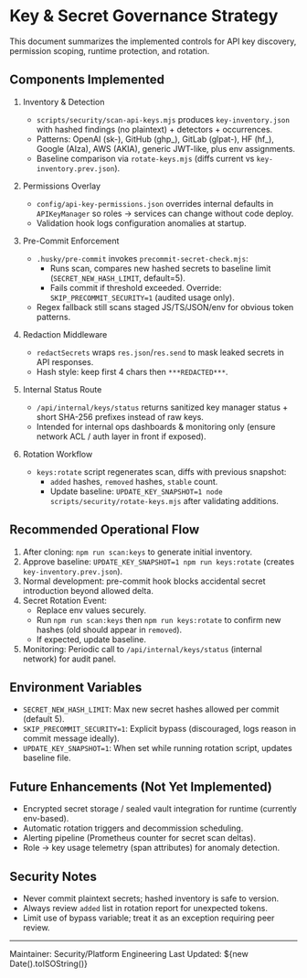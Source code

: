 # Key & Secret Governance Strategy

This document summarizes the implemented controls for API key discovery, permission scoping, runtime protection, and rotation.

## Components Implemented

1. Inventory & Detection
   - `scripts/security/scan-api-keys.mjs` produces `key-inventory.json` with hashed findings (no plaintext) + detectors + occurrences.
   - Patterns: OpenAI (sk-), GitHub (ghp_), GitLab (glpat-), HF (hf_), Google (AIza), AWS (AKIA), generic JWT-like, plus env assignments.
   - Baseline comparison via `rotate-keys.mjs` (diffs current vs `key-inventory.prev.json`).

2. Permissions Overlay
   - `config/api-key-permissions.json` overrides internal defaults in `APIKeyManager` so roles → services can change without code deploy.
   - Validation hook logs configuration anomalies at startup.

3. Pre-Commit Enforcement
   - `.husky/pre-commit` invokes `precommit-secret-check.mjs`:
     - Runs scan, compares new hashed secrets to baseline limit (`SECRET_NEW_HASH_LIMIT`, default=5).
     - Fails commit if threshold exceeded. Override: `SKIP_PRECOMMIT_SECURITY=1` (audited usage only).
   - Regex fallback still scans staged JS/TS/JSON/env for obvious token patterns.

4. Redaction Middleware
   - `redactSecrets` wraps `res.json`/`res.send` to mask leaked secrets in API responses.
   - Hash style: keep first 4 chars then `***REDACTED***`.

5. Internal Status Route
   - `/api/internal/keys/status` returns sanitized key manager status + short SHA-256 prefixes instead of raw keys.
   - Intended for internal ops dashboards & monitoring only (ensure network ACL / auth layer in front if exposed).

6. Rotation Workflow
   - `keys:rotate` script regenerates scan, diffs with previous snapshot:
     - `added` hashes, `removed` hashes, `stable` count.
     - Update baseline: `UPDATE_KEY_SNAPSHOT=1 node scripts/security/rotate-keys.mjs` after validating additions.

## Recommended Operational Flow

1. After cloning: `npm run scan:keys` to generate initial inventory.
2. Approve baseline: `UPDATE_KEY_SNAPSHOT=1 npm run keys:rotate` (creates `key-inventory.prev.json`).
3. Normal development: pre-commit hook blocks accidental secret introduction beyond allowed delta.
4. Secret Rotation Event:
   - Replace env values securely.
   - Run `npm run scan:keys` then `npm run keys:rotate` to confirm new hashes (old should appear in `removed`).
   - If expected, update baseline.
5. Monitoring: Periodic call to `/api/internal/keys/status` (internal network) for audit panel.

## Environment Variables

- `SECRET_NEW_HASH_LIMIT`: Max new secret hashes allowed per commit (default 5).
- `SKIP_PRECOMMIT_SECURITY=1`: Explicit bypass (discouraged, logs reason in commit message ideally).
- `UPDATE_KEY_SNAPSHOT=1`: When set while running rotation script, updates baseline file.

## Future Enhancements (Not Yet Implemented)

- Encrypted secret storage / sealed vault integration for runtime (currently env-based).
- Automatic rotation triggers and decommission scheduling.
- Alerting pipeline (Prometheus counter for secret scan deltas).
- Role → key usage telemetry (span attributes) for anomaly detection.

## Security Notes

- Never commit plaintext secrets; hashed inventory is safe to version.
- Always review `added` list in rotation report for unexpected tokens.
- Limit use of bypass variable; treat it as an exception requiring peer review.

---
Maintainer: Security/Platform Engineering
Last Updated: ${new Date().toISOString()}
